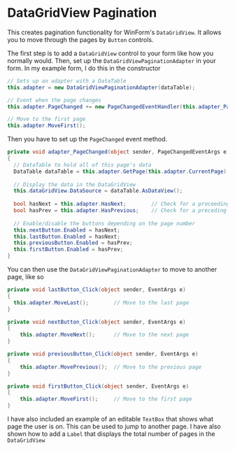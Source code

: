 DataGridView Pagination
======================

This creates pagination functionality for WinForm's ```DataGridView```. It allows you to move through the pages by  ```Button``` controls. 

The first step is to add a ```DataGridView``` control to your form like how you normally would. Then, set up the ```DataGridViewPaginationAdapter``` in your form. In my example form, I do this in the constructor

```c#
// Sets up an adapter with a DataTable
this.adapter = new DataGridViewPaginationAdapter(dataTable);

// Event when the page changes
this.adapter.PageChanged += new PageChangedEventHandler(this.adapter_PageChanged);

// Move to the first page
this.adapter.MoveFirst();
```

Then you have to set up the ```PageChanged``` event method.

```c#
private void adapter_PageChanged(object sender, PageChangedEventArgs e)
{
  // DataTable to hold all of this page's data
  DataTable dataTable = this.adapter.GetPage(this.adapter.CurrentPage);
  
  // Display the data in the DataGridView
  this.dataGridView.DataSource = dataTable.AsDataView();
  
  bool hasNext = this.adapter.HasNext;        // Check for a proceeding page
  bool hasPrev = this.adapter.HasPrevious;    // Check for a preceding page
  
  // Enable/disable the buttons depending on the page number
  this.nextButton.Enabled = hasNext;
  this.lastButton.Enabled = hasNext;
  this.previousButton.Enabled = hasPrev;
  this.firstButton.Enabled = hasPrev;
}
```

You can then use the ```DataGridViewPaginationAdapter``` to move to another page, like so

```c#
private void lastButton_Click(object sender, EventArgs e)
{
  this.adapter.MoveLast();        // Move to the last page
}

private void nextButton_Click(object sender, EventArgs e)
{
    this.adapter.MoveNext();      // Move to the next page
}

private void previousButton_Click(object sender, EventArgs e)
{
    this.adapter.MovePrevious();  // Move to the previous page
}

private void firstButton_Click(object sender, EventArgs e)
{
    this.adapter.MoveFirst();     // Move to the first page
}
```

I have also included an example of an editable ```TextBox``` that shows what page the user is on. This can be used to jump to another page. I have also shown how to add a ```Label``` that displays the total number of pages in the ```DataGridView```
